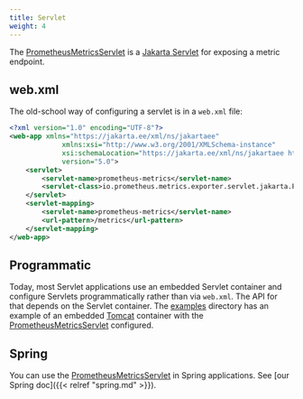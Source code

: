 ```yaml
---
title: Servlet
weight: 4
---
```


The
[PrometheusMetricsServlet](/client_java/api/io/prometheus/metrics/exporter/servlet/jakarta/PrometheusMetricsServlet.html) <!-- editorconfig-checker-disable-line -->
is a [Jakarta Servlet](https://jakarta.ee/specifications/servlet/) for exposing a metric endpoint.

## web.xml

The old-school way of configuring a servlet is in a `web.xml` file:

<!-- editorconfig-checker-disable -->

```xml
<?xml version="1.0" encoding="UTF-8"?>
<web-app xmlns="https://jakarta.ee/xml/ns/jakartaee"
             xmlns:xsi="http://www.w3.org/2001/XMLSchema-instance"
             xsi:schemaLocation="https://jakarta.ee/xml/ns/jakartaee https://jakarta.ee/xml/ns/jakartaee/web-app_5_0.xsd"
             version="5.0">
    <servlet>
        <servlet-name>prometheus-metrics</servlet-name>
        <servlet-class>io.prometheus.metrics.exporter.servlet.jakarta.PrometheusMetricsServlet</servlet-class>
    </servlet>
    <servlet-mapping>
        <servlet-name>prometheus-metrics</servlet-name>
        <url-pattern>/metrics</url-pattern>
    </servlet-mapping>
</web-app>
```

<!-- editorconfig-checker-enable -->

## Programmatic

Today, most Servlet applications use an embedded Servlet container and configure Servlets
programmatically rather than via `web.xml`.
The API for that depends on the Servlet container.
The [examples](https://github.com/prometheus/client_java/tree/1.0.x/examples) directory has an
example of an embedded
[Tomcat](https://tomcat.apache.org/) container with the
[PrometheusMetricsServlet](/client_java/api/io/prometheus/metrics/exporter/servlet/jakarta/PrometheusMetricsServlet.html) <!-- editorconfig-checker-disable-line -->
configured.

## Spring

You can use
the [PrometheusMetricsServlet](/client_java/api/io/prometheus/metrics/exporter/servlet/jakarta/PrometheusMetricsServlet.html) <!-- editorconfig-checker-disable-line -->
in Spring applications.
See [our Spring doc]({{< relref "spring.md" >}}).
